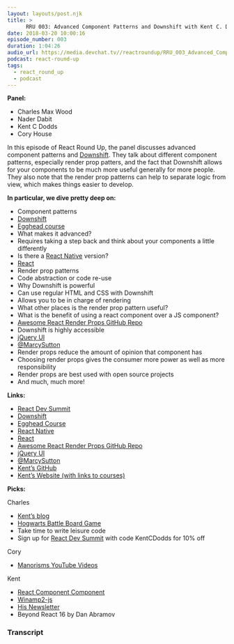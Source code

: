 ```yaml
---
layout: layouts/post.njk
title: >
      RRU 003: Advanced Component Patterns and Downshift with Kent C. Dodds
date: 2018-03-20 10:00:16
episode_number: 003
duration: 1:04:26
audio_url: https://media.devchat.tv//reactroundup/RRU_003_Advanced_Component_Patterns_and_downshift_with_Kent_C_Dodds.mp3
podcast: react-round-up
tags: 
  - react_round_up
  - podcast
---
```


 **Panel:**

- Charles Max Wood
- Nader Dabit
- Kent C Dodds
- Cory House 

In this episode of React Round Up, the panel discusses advanced component patterns and [Downshift](https://github.com/paypal/downshift). They talk about different component patterns, especially render prop patters, and the fact that Downshift allows for your components to be much more useful generally for more people. They also note that the render prop patterns can help to separate logic from view, which makes things easier to develop.

**In particular, we dive pretty deep on:**

- Component patterns
- [Downshift](https://github.com/paypal/downshift)
- [Egghead course](https://egghead.io/courses/advanced-react-component-patterns)
- What makes it advanced?
- Requires taking a step back and think about your components a little differently
- Is there a [React Native](https://facebook.github.io/react-native/) version?
- [React](https://reactjs.org/)
- Render prop patterns
- Code abstraction or code re-use
- Why Downshift is powerful
- Can use regular HTML and CSS with Downshift
- Allows you to be in charge of rendering
- What other places is the render prop pattern useful?
- What is the benefit of using a react component over a JS component?
- [Awesome React Render Props GitHub Repo](https://github.com/jaredpalmer/awesome-react-render-props)
- Downshift is highly accessible
- [jQuery UI](https://jqueryui.com/)
- [@MarcySutton](https://twitter.com/marcysutton?lang=en)
- Render props reduce the amount of opinion that component has
- Choosing render props gives the consumer more power as well as more responsibility
- Render props are best used with open source projects
- And much, much more!

**Links:**

- [React Dev Summit](https://reactdevsummit.com/)
- [Downshift](https://github.com/paypal/downshift)
- [Egghead Course](https://egghead.io/courses/advanced-react-component-patterns)
- [React Native](https://facebook.github.io/react-native/)
- [React](https://reactjs.org/)
- [Awesome React Render Props GitHub Repo](https://github.com/jaredpalmer/awesome-react-render-props)
- [jQuery UI](https://jqueryui.com/)
- [@MarcySutton](https://twitter.com/marcysutton?lang=en)
- [Kent’s GitHub](https://github.com/kentcdodds)
- [Kent’s Website (with links to courses)](https://kentcdodds.com/workshops/)

**Picks:**

Charles

- [Kent’s blog](https://blog.kentcdodds.com/)
- [Hogwarts Battle Board Game](https://www.amazon.com/Potter-Hogwarts-Battle-Cooperative-Building/dp/B01EIKRP0K)
- Take time to write leisure code
- Sign up for [React Dev Summit](https://reactdevsummit.com/) with code KentCDodds for 10% off

Cory

- [Manorisms YouTube Videos](https://www.youtube.com/channel/UCSUkyvHHdLuFKkHyYxCmmcw)

Kent

- [React Component Component](https://github.com/reactions/component)
- [Winamp2-js](https://jordaneldredge.com/projects/winamp2-js/)
- [His Newsletter](https://tinyletter.com/kentcdodds)
- Beyond React 16 by Dan Abramov


### Transcript



